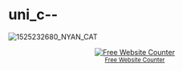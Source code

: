 # uni_c--
![1525232680_NYAN_CAT](https://github.com/user-attachments/assets/40c13f82-c53d-409d-aaa4-5b5f4108b836)
<div align='center'><a href='https://www.websitecounterfree.com'><img src='https://www.websitecounterfree.com/c.php?d=9&id=64417&s=40' border='0' alt='Free Website Counter'></a><br / ><small><a href='https://www.websitecounterfree.com' title="Free Website Counter">Free Website Counter</a></small></div>
